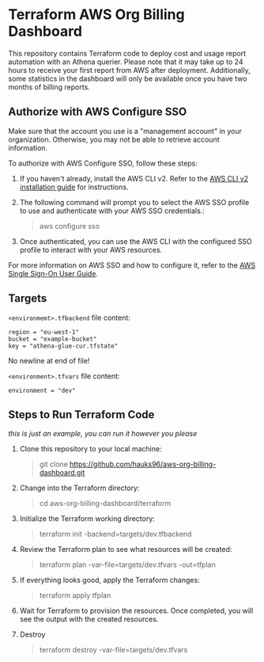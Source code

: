 # Terraform AWS Org Billing Dashboard

This repository contains Terraform code to deploy cost and usage report automation with an Athena querier. Please note that it may take up to 24 hours to receive your first report from AWS after deployment. Additionally, some statistics in the dashboard will only be available once you have two months of billing reports.

## Authorize with AWS Configure SSO

Make sure that the account you use is a "management account" in your organization. Otherwise, you may not be able to retrieve account information.

To authorize with AWS Configure SSO, follow these steps:

1. If you haven't already, install the AWS CLI v2. Refer to the [AWS CLI v2 installation guide](https://docs.aws.amazon.com/cli/latest/userguide/install-cliv2.html) for instructions.

2. The following command will prompt you to select the AWS SSO profile to use and authenticate with your AWS SSO credentials.:

   > aws configure sso

3. Once authenticated, you can use the AWS CLI with the configured SSO profile to interact with your AWS resources.

For more information on AWS SSO and how to configure it, refer to the [AWS Single Sign-On User Guide](https://docs.aws.amazon.com/singlesignon/latest/userguide/what-is.html).

## Targets

`<environmemt>.tfbackend` file content:

```
region = "eu-west-1"
bucket = "example-bucket"
key = "athena-glue-cur.tfstate"
```

No newline at end of file!

`<environment>.tfvars` file content:

```hcl
environment = "dev"
```

## Steps to Run Terraform Code

_this is just an example, you can run it however you please_

1. Clone this repository to your local machine:

   > git clone https://github.com/hauks96/aws-org-billing-dashboard.git

2. Change into the Terraform directory:

   > cd aws-org-billing-dashboard/terraform

3. Initialize the Terraform working directory:

   > terraform init -backend=targets/dev.tfbackend

4. Review the Terraform plan to see what resources will be created:

   > terraform plan -var-file=targets/dev.tfvars -out=tfplan

5. If everything looks good, apply the Terraform changes:

   > terraform apply tfplan

6. Wait for Terraform to provision the resources. Once completed, you will see the output with the created resources.

7. Destroy

   > terraform destroy -var-file=targets/dev.tfvars
